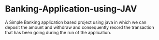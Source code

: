 # Banking-Application-using-JAV

A Simple Banking application based project using java in which we can deposit the amount and withdraw and consequently record the transaction 
that has been going during the run of the application.

